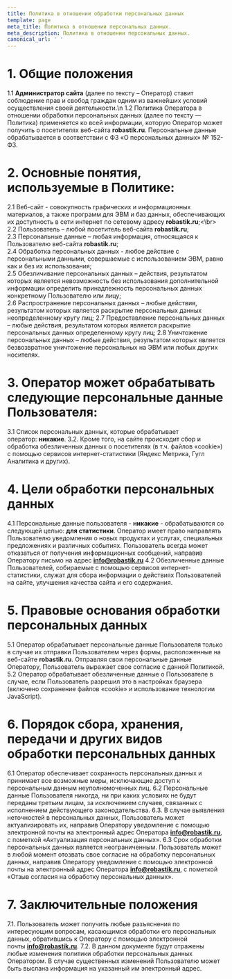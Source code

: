 ```yaml
---
title: Политика в отношении обработки персональных данных
template: page
meta_title: Политика в отношении персональных данных.
meta_description: Политика в отношении персональных данных.
canonical_url: ' '
---
```

# 1. Общие положения

1.1 **Администратор сайта** (далее по тексту – Оператор) ставит соблюдение прав и свобод граждан одним из важнейших условий осуществления своей деятельности.\n
1.2 Политика Оператора в отношении обработки персональных данных (далее по тексту — Политика) применяется ко всей информации, которую Оператор может получить о посетителях веб-сайта **robastik.ru**. Персональные данные обрабатывается в соответствии с ФЗ «О персональных данных» № 152-ФЗ.

# 2. Основные понятия, используемые в Политике:

2.1 Веб-сайт - совокупность графических и информационных материалов, а также программ для ЭВМ и баз данных, обеспечивающих их доступность в сети интернет по сетевому адресу **robastik.ru**;<\br>
2.2 Пользователь – любой посетитель веб-сайта **robastik.ru**;<br/>
2.3 Персональные данные – любая информация, относящаяся к Пользователю веб-сайта **robastik.ru**;<br>
2.4 Обработка персональных данных - любое действие с персональными данными, совершаемые с использованием ЭВМ, равно как и без их использования;  
2.5 Обезличивание персональных данных – действия, результатом которых является невозможность без использования дополнительной информации определить принадлежность персональных данных конкретному Пользователю или лицу;\
2.6 Распространение персональных данных – любые действия, результатом которых является раскрытие персональных данных неопределенному кругу лиц;
2.7 Предоставление персональных данных – любые действия, результатом которых является раскрытие персональных данных определенному кругу лиц;
2.8 Уничтожение персональных данных – любые действия, результатом которых является безвозвратное уничтожение персональных на ЭВМ или любых других носителях.

# 3. Оператор может обрабатывать следующие персональные данные Пользователя:

3.1 Список персональных данных, которые обрабатывает оператор: **никакие**.
3.2. Кроме того, на сайте происходит сбор и обработка обезличенных данных о посетителях (в т.ч. файлов «cookie») с помощью сервисов интернет-статистики (Яндекс Метрика, Гугл Аналитика и других).

# 4. Цели обработки персональных данных

4.1 Персональные данные пользователя - **никакие** - обрабатываются со следующей целью: **для статистики**. Оператор имеет право направлять Пользователю уведомления о новых продуктах и услугах, специальных предложениях и различных событиях. Пользователь всегда может отказаться от получения информационных сообщений, направив Оператору письмо на адрес **info@robastik.ru**
4.2 Обезличенные данные Пользователей, собираемые с помощью сервисов интернет-статистики, служат для сбора информации о действиях Пользователей на сайте, улучшения качества сайта и его содержания.

# 5. Правовые основания обработки персональных данных

5.1 Оператор обрабатывает персональные данные Пользователя только в случае их отправки Пользователем через формы, расположенные на веб-сайте **robastik.ru**. Отправляя свои персональные данные Оператору, Пользователь выражает свое согласие с данной Политикой.
5.2 Оператор обрабатывает обезличенные данные о Пользователе в случае, если Пользователь разрешил это в настройках браузера (включено сохранение файлов «cookie» и использование технологии JavaScript).

# 6. Порядок сбора, хранения, передачи и других видов обработки персональных данных

6.1 Оператор обеспечивает сохранность персональных данных и принимает все возможные меры, исключающие доступ к персональным данным неуполномоченных лиц.
6.2 Персональные данные Пользователя никогда, ни при каких условиях не будут переданы третьим лицам, за исключением случаев, связанных с исполнением действующего законодательства.
6.3. В случае выявления неточностей в персональных данных, Пользователь может актуализировать их, направив Оператору уведомление с помощью электронной почты на электронный адрес Оператора **info@robastik.ru**, с пометкой «Актуализация персональных данных».
6.3 Срок обработки персональных данных является неограниченным. Пользователь может в любой момент отозвать свое согласие на обработку персональных данных, направив Оператору уведомление с помощью электронной почты на электронный адрес Оператора **info@robastik.ru**, с пометкой «Отзыв согласия на обработку персональных данных».

# 7. Заключительные положения

7.1. Пользователь может получить любые разъяснения по интересующим вопросам, касающимся обработки его персональных данных, обратившись к Оператору с помощью электронной почты **info@robastik.ru**.
7.2. В данном документе будут отражены любые изменения политики обработки персональных данных Оператором. В случае существенных изменений Пользователю может быть выслана информация на указанный им электронный адрес.
